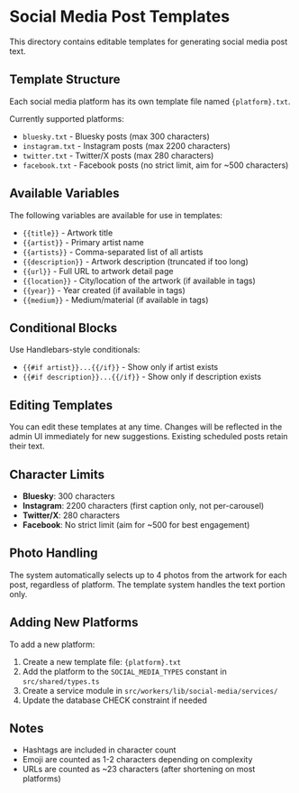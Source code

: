 # Social Media Post Templates

This directory contains editable templates for generating social media post text.

## Template Structure

Each social media platform has its own template file named `{platform}.txt`.

Currently supported platforms:
- `bluesky.txt` - Bluesky posts (max 300 characters)
- `instagram.txt` - Instagram posts (max 2200 characters)
- `twitter.txt` - Twitter/X posts (max 280 characters)
- `facebook.txt` - Facebook posts (no strict limit, aim for ~500 characters)

## Available Variables

The following variables are available for use in templates:

- `{{title}}` - Artwork title
- `{{artist}}` - Primary artist name
- `{{artists}}` - Comma-separated list of all artists
- `{{description}}` - Artwork description (truncated if too long)
- `{{url}}` - Full URL to artwork detail page
- `{{location}}` - City/location of the artwork (if available in tags)
- `{{year}}` - Year created (if available in tags)
- `{{medium}}` - Medium/material (if available in tags)

## Conditional Blocks

Use Handlebars-style conditionals:
- `{{#if artist}}...{{/if}}` - Show only if artist exists
- `{{#if description}}...{{/if}}` - Show only if description exists

## Editing Templates

You can edit these templates at any time. Changes will be reflected in the admin UI immediately for new suggestions. Existing scheduled posts retain their text.

## Character Limits

- **Bluesky**: 300 characters
- **Instagram**: 2200 characters (first caption only, not per-carousel)
- **Twitter/X**: 280 characters
- **Facebook**: No strict limit (aim for ~500 for best engagement)

## Photo Handling

The system automatically selects up to 4 photos from the artwork for each post, regardless of platform. The template system handles the text portion only.

## Adding New Platforms

To add a new platform:
1. Create a new template file: `{platform}.txt`
2. Add the platform to the `SOCIAL_MEDIA_TYPES` constant in `src/shared/types.ts`
3. Create a service module in `src/workers/lib/social-media/services/`
4. Update the database CHECK constraint if needed

## Notes

- Hashtags are included in character count
- Emoji are counted as 1-2 characters depending on complexity
- URLs are counted as ~23 characters (after shortening on most platforms)
